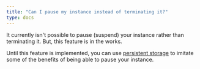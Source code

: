 ```yaml
---
title: "Can I pause my instance instead of terminating it?"
type: docs
---
```


It currently isn't possible to pause (suspend) your instance rather than
terminating it. But, this feature is in the works.

Until this feature is implemented, you can use
[persistent storage](/cloud/guides/use-persistent-storage) to imitate some of
the benefits of being able to pause your instance.
